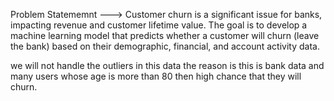 Problem Statememnt ---> Customer churn is a significant issue for banks, impacting revenue and customer lifetime value. The goal is to develop a machine learning model 
that predicts whether a customer will churn (leave the bank) based on their demographic, financial, and account activity data.


we will not handle the outliers in this data the reason is this is bank data and many users whose age is more than 80 then high chance that they will churn.


